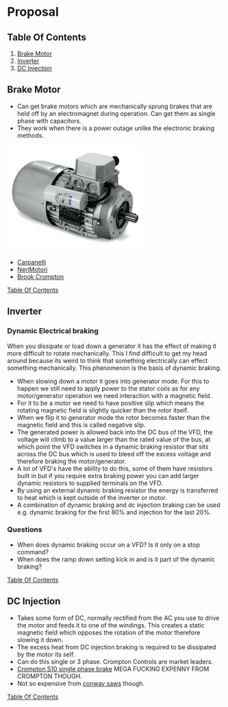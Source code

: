 # Proposal

## Table Of Contents
1. [Brake Motor](#brake-motor)
2. [Inverter](#inverter)
3. [DC Injection](#dc-injection)



## Brake Motor
- Can get brake motors which are mechanically sprung brakes that are held off by an electromagnet during operation. Can get them as single phase with capacitors.
- They work when there is a power outage unlike the electronic braking methods.

![alt text](images/brake-motor-with-cap.jpg)

- [Carpanelli](https://www.carpanelli.net/eng/catalogo/scheda-mma90la2-378)
- [NeriMotori](https://www.nerimotori.com/en/prodotti/series-of-motors/single-phase-self-braking-motors/single-phase-self-braking-am)
- [Brook Crompton](https://www.brookcrompton.com/ukanditaly/?page_id=881)

[Table Of Contents](#table-of-contents)

## Inverter
### Dynamic Electrical braking
When you dissipate or load down a generator it has the effect of making it more difficult to rotate mechanically. This I find difficult to get my head around because its weird to think that something electrically can effect something mechanically. This phenomenon is the basis of dynamic braking.

- When slowing down a motor it goes into generator mode. For this to happen we still need to apply power to the stator coils as for any motor/generator operation we need interaction with a magnetic field.
- For it to be a motor we need to have positive slip which means the rotating magnetic field is slightly quicker than the rotor itself.
- When we flip it to generator mode the rotor becomes faster than the magnetic field and this is called negative slip.
- The generated power is allowed back into the DC bus of the VFD, the voltage will climb to a value larger than the rated value of the bus, at which point the VFD switches in a dynamic braking resistor that sits across the DC bus which is used to bleed off the excess voltage and therefore braking the motor/generator.
- A lot of VFD's have the ability to do this, some of them have resistors built in but if you require extra braking power you can add larger dynamic resistors to supplied terminals on the VFD.
- By using an external dynamic braking resistor the energy is transferred to heat which is kept outside of the inverter or motor.
- A combination of dynamic braking and dc injection braking can be used e.g. dynamic braking for the first 80% and injection for the last 20%.

### Questions
- When does dynamic braking occur on a VFD? Is it only on a stop command?
- When does the ramp down setting kick in and is it part of the dynamic braking?
 
[Table Of Contents](#table-of-contents)

## DC Injection
- Takes some form of DC, normally rectified from the AC you use to drive the motor and feeds it to one of the windings. This creates a static magnetic field which opposes the rotation of the motor therefore slowing it down.
- The excess heat from DC injection braking is required to be dissipated by the motor its self.
- Can do this single or 3 phase. Crompton Controls are market leaders.
- [Crompton S10 single phase brake](https://cromptoncontrols.co.uk/online-store/#!/products/s10-brake-1-0x2e-5kw-10-12a-230v-direct-on-line-0x3a--dpm1cls---crompton-controls) MEGA FUCKING EXPENNY FROM CROMPTON THOUGH.
- Not so expensive from [conway saws](https://www.conwaysaw.co.uk/product/dc-injection-braking/) though.

[Table Of Contents](#table-of-contents)